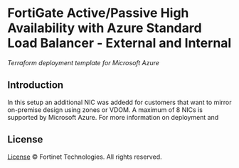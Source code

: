 # FortiGate Active/Passive High Availability with Azure Standard Load Balancer - External and Internal
*Terraform deployment template for Microsoft Azure*

## Introduction

In this setup an additional NIC was addedd for customers that want to mirror on-premise design using zones or VDOM. A maximum of 8 NICs is supported by Microsoft Azure. For more information on deployment and

## License
[License](LICENSE) © Fortinet Technologies. All rights reserved.
